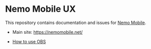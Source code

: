 # Nemo Mobile UX

This repository contains documentation and issues for [Nemo
Mobile](https://nemomobile.net/).

* Main site: https://nemomobile.net/

* [How to use OBS](Using_OBS.md)
